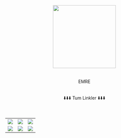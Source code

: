 <div align=center><img width=200 src=https://images.app.goo.gl/Xtiz8GSTSFy7WY8d7>
</div>
<br><br>
<div style=text-align:center;><a>EMRE<a>
</div>
<table class="center">
<tr>
<br><br>
<div style=text-align:center;> ⬇️⬇️⬇️ Tum Linkler ⬇️⬇️⬇️  </div></tr>
<br><br>
<tr>
<td><a href="https://m.youtube.com/channel/UCgFoff2N0UD6ifXwnQBSmGA">
<img src="https://img.shields.io/badge/YouTube-FF0000?style=for-the-badge&logo=youtube&logoColor=white">
</a>
<td><a href="https://twitch.tv/emres_01">
<img src="https://img.shields.io/badge/Twitch-9146FF?style=for-the-badge&logo=twitch&logoColor=white">
</a>
<td><a href="https://discord.gg/7VebedVpbw">
<img src="https://img.shields.io/badge/Discord-7289DA?style=for-the-badge&logo=discord&logoColor=white">
</a>
</tr>
<tr>
<td>
<a href="https://instagram.com/priww.emre_01">
<img src="https://img.shields.io/badge/Instagram-E4405F?style=for-the-badge&logo=instagram&logoColor=black">
</a><td><a href="https://mobile.twitter.com/Uch1ha0">
<img src="https://img.shields.io/badge/Twitter-1DA1F2?style=for-the-badge&logo=twitter&logoColor=black">
</a>
<td>
<a href="https://github.com/Uch1haEmre"
><img src="https://img.shields.io/badge/GitHub-7289DA?style=for-the-badge&logo=github&logoColor=black">
</a>
</tr>
</table>
